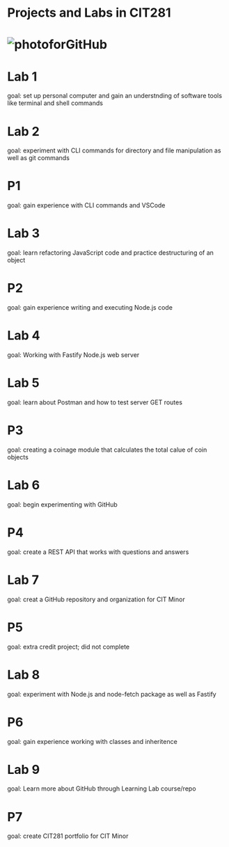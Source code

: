 # Projects and Labs in CIT281
# ![photoforGitHub](https://user-images.githubusercontent.com/84542325/120869976-8a18ce80-c54c-11eb-9a18-ea06c3ca886d.jpeg)
# Lab 1
  goal: set up personal computer and gain an understnding of software tools like terminal and shell commands
# Lab 2
  goal: experiment with CLI commands for directory and file manipulation as well as git commands
# P1
  goal: gain experience with CLI commands and VSCode
# Lab 3
  goal: learn refactoring JavaScript code and practice destructuring of an object
# P2
  goal: gain experience writing and executing Node.js code
# Lab 4
  goal: Working with Fastify Node.js web server
# Lab 5
  goal: learn about Postman and how to test server GET routes
# P3
  goal: creating a coinage module that calculates the total calue of coin objects
# Lab 6
  goal: begin experimenting with GitHub
# P4
  goal: create a REST API that works with questions and answers
# Lab 7
  goal: creat a GitHub repository and organization for CIT Minor
# P5
  goal: extra credit project; did not complete
# Lab 8
  goal: experiment with Node.js and node-fetch package as well as Fastify
# P6
  goal: gain experience working with classes and inheritence
# Lab 9
  goal: Learn more about GitHub through Learning Lab course/repo
# P7
  goal: create CIT281 portfolio for CIT Minor 

